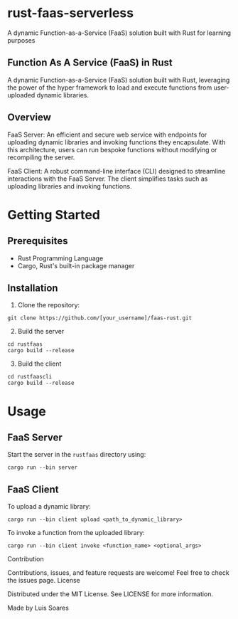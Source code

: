 # rust-faas-serverless
A dynamic Function-as-a-Service (FaaS) solution built with Rust for learning purposes

## Function As A Service (FaaS) in Rust

A dynamic Function-as-a-Service (FaaS) solution built with Rust, leveraging the power of the hyper framework to load and execute functions from user-uploaded dynamic libraries.

## Overview

FaaS Server: An efficient and secure web service with endpoints for uploading dynamic libraries and invoking functions they encapsulate. With this architecture, users can run bespoke functions without modifying or recompiling the server.

FaaS Client: A robust command-line interface (CLI) designed to streamline interactions with the FaaS Server. The client simplifies tasks such as uploading libraries and invoking functions.

# Getting Started

## Prerequisites
   - Rust Programming Language
   - Cargo, Rust's built-in package manager

## Installation

1. Clone the repository:
```shell
git clone https://github.com/[your_username]/faas-rust.git
```

2. Build the server
```shell
cd rustfaas
cargo build --release
```

3. Build the client
```shell
cd rustfaascli
cargo build --release
```

# Usage
## FaaS Server
Start the server in the `rustfaas` directory using:
```shell
cargo run --bin server
```

## FaaS Client

To upload a dynamic library:

    cargo run --bin client upload <path_to_dynamic_library>

To invoke a function from the uploaded library:

    cargo run --bin client invoke <function_name> <optional_args>

Contribution

Contributions, issues, and feature requests are welcome! Feel free to check the issues page.
License

Distributed under the MIT License. See LICENSE for more information.

Made by Luis Soares 
